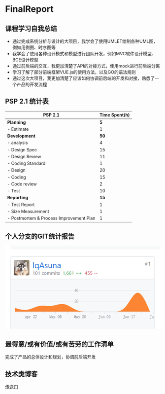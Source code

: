 # FinalReport
## 课程学习自我总结
- 通过完成系统分析与设计的大项目，我学会了使用UMLET绘制各种UML图，例如用例图、时序图等
- 我学会了使用各种设计模式和模型进行团队开发，例如MVC软件设计模型、BCE设计模型
- 通过前后端的交互，我更加清楚了API的对接方式，使用mock进行前后端分离
- 学习了解了部分前端框架VUE.js的使用方法，以及GO的语法规则
- 通过这次大项目，我更加清楚了应该如何协调前后端的开发和对接，熟悉了一个产品的开发流程

## PSP 2.1 统计表

|PSP 2.1|Time Spent(h)|
|-------|-------|
|**Planning**|**5**|
| - Estimate | 1 |
|**Development**| **50** |
| - analysis| 4 |
| - Design Spec| 15 |
| - Design Review| 11 |
| - Coding Standard| 1 |
| - Design| 20 |
| - Coding| 15 |
| - Code review| 2 |
| - Test| 10 |
|**Reporting**| **15** |
| - Test Report| 1 |
| - Size Measurement| 1 |
| - Postmortem & Process Improvement Plan| 1 |

## 个人分支的GIT统计报告

![image](https://github.com/ABTicket/Dashboard/blob/master/image/15331219_lyq.png)

## 最得意/或有价值/或有苦劳的工作清单

完成了产品的总体设计和规划，协调前后端开发

## 技术类博客

[传送门](https://github.com/lqAsuna/Vue_learning)
